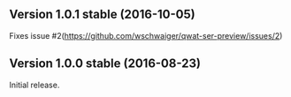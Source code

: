 Version 1.0.1 stable (2016-10-05)
---------------------------------

Fixes issue #2(https://github.com/wschwaiger/qwat-ser-preview/issues/2)

Version 1.0.0 stable (2016-08-23)
---------------------------------

Initial release.
